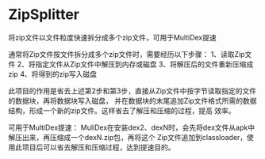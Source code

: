 # ZipSplitter
将zip文件以文件粒度快速拆分成多个zip文件，可用于MultiDex提速

通常将Zip文件按文件拆分成多个zip文件时，需要经历以下步骤：
    1、读取Zip文件
    2、将指定文件从Zip文件中解压到内存或磁盘
    3、将解压后的文件重新压缩成zip
    4、将得到的zip写入磁盘
    
此项目的作用是省去上述第2步和第3步，直接从Zip文件中按字节读取指定的文件的数据块，再将数据块写入磁盘，
并在数据块的末尾追加Zip文件格式所需的数据结构，形成一个新的zip文件。这样省去了解压和压缩的过程，提高
效率。

可用于MultiDex提速：
    MuliDex在安装dex2、dexN时，会先将dex文件从apk中解压出来，再压缩成一个dexN.zip包，再将这个
    Zip文件追加到classloader，使用此项目后可以省去解压和压缩过程，达到提速目的。


